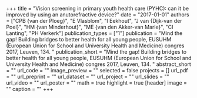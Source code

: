 +++
title = "Vision screening in primary youth health care (PYHC): can it be improved by using an anutorefractive device?"
date = "2017-01-01"
authors = ["CPB {van der Ploeg}", "E Vlasblom", "I Eekhout", "J van {Dijk-van der Poel}", "HM {van Minderhout}", "ME {van den Akker-van Marle}", "CI Lanting", "PH Verkerk"]
publication_types = ["1"]
publication = "Mind the gap! Building bridges to better health for all young people, EUSUHM (European Union for School and University Health and Medicine) congres 2017, Leuven, 134. "
publication_short = "Mind the gap! Building bridges to better health for all young people, EUSUHM (European Union for School and University Health and Medicine) congres 2017, Leuven, 134. "
abstract_short = ""
url_code = ""
image_preview = ""
selected = false
projects = []
url_pdf = ""
url_preprint = ""
url_dataset = ""
url_project = ""
url_slides = ""
url_video = ""
url_poster = ""
math = true
highlight = true
[header]
image = ""
caption = ""
+++
